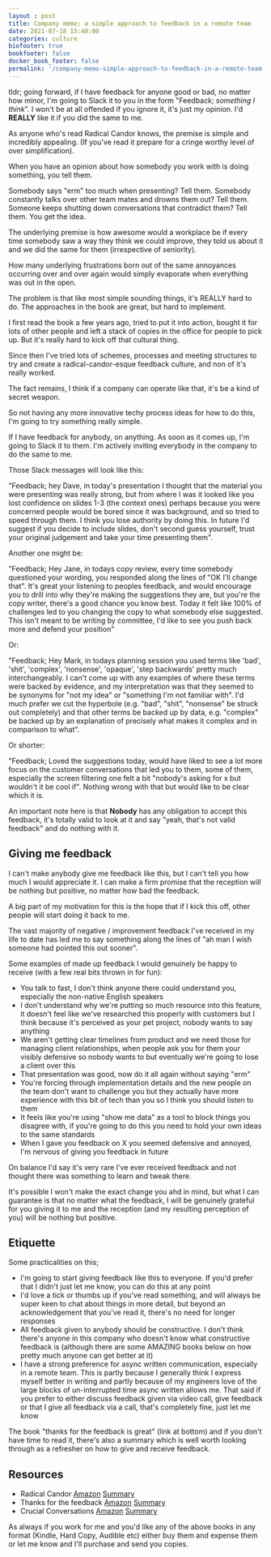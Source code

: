 ```yaml
---
layout : post
title: Company memo; a simple approach to feedback in a remote team
date: 2021-07-18 15:40:00
categories: culture
biofooter: true
bookfooter: false
docker_book_footer: false
permalink: '/company-memo-simple-approach-to-feedback-in-a-remote-team'
---
```


tldr; going forward, if I have feedback for anyone good or bad, no matter how minor, I'm going to Slack it to you in the form "Feedback; _something I think_". I won't be at all offended if you ignore it, it's just my opinion. I'd **REALLY** like it if you did the same to me. 

<!--more-->

As anyone who's read Radical Candor knows, the premise is simple and incredibly appealing. (If you've read it prepare for a cringe worthy level of over simplification).

When you have an opinion about how somebody you work with is doing something, you tell them.

Somebody says "erm" too much when presenting? Tell them. Somebody constantly talks over other team mates and drowns them out? Tell them. Someone keeps shutting down conversations that contradict them? Tell them. You get the idea.

The underlying premise is how awesome would a workplace be if every time somebody saw a way they think we could improve, they told us about it and we did the same for them (irrespective of seniority).

How many underlying frustrations born out of the same annoyances occurring over and over again would simply evaporate when everything was out in the open.

The problem is that like most simple sounding things, it's REALLY hard to do. The approaches in the book are great, but hard to implement.

I first read the book a few years ago, tried to put it into action, bought it for lots of other people and left a stack of copies in the office for people to pick up. But it's really hard to kick off that cultural thing.

Since then I've tried lots of schemes, processes and meeting structures to try and create a radical-candor-esque feedback culture, and non of it's really worked. 

The fact remains, I think if a company can operate like that, it's be a kind of secret weapon.

So not having any more innovative techy process ideas for how to do this, I'm going to try something really simple.

If I have feedback for anybody, on anything. As soon as it comes up, I'm going to Slack it to them. I'm actively inviting everybody in the company to do the same to me.

Those Slack messages will look like this:

"Feedback; hey Dave, in today's presentation I thought that the material you were presenting was really strong, but from where I was it looked like you lost confidence on slides 1-3 (the context ones) perhaps because you were concerned people would be bored since it was background, and so tried to speed through them. I think you lose authority by doing this. In future I'd suggest if you decide to include slides, don't second guess yourself, trust your original judgement and take your time presenting them".

Another one might be:

"Feedback; Hey Jane, in todays copy review, every time somebody questioned your wording, you responded along the lines of "OK I'll change that". It's great your listening to peoples feedback, and would encourage you to drill into why they're making the suggestions they are, but you're the copy writer, there's a good chance you know best. Today it felt like 100% of challenges led to you changing the copy to what somebody else suggested. This isn't meant to be writing by committee, I'd like to see you push back more and defend your position"

Or:

"Feedback; Hey Mark, in todays planning session you used terms like 'bad', 'shit', 'complex', 'nonsense', 'opaque', 'step backwards' pretty much interchangeably. I can't come up with any examples of where these terms were backed by evidence, and my interpretation was that they seemed to be synonyms for "not my idea" or "something I'm not familiar with". I'd much prefer we cut the hyperbole (e.g. "bad", "shit", "nonsense" be struck out completely) and that other terms be backed up by data, e.g. "complex" be backed up by an explanation of precisely what makes it complex and in comparison to what".

Or shorter:

"Feedback; Loved the suggestions today, would have liked to see a lot more focus on the customer conversations that led you to them, some of them, especially the screen filtering one felt a bit "nobody's asking for x but wouldn't it be cool if". Nothing wrong with that but would like to be clear which it is.

An important note here is that **Nobody** has any obligation to accept this feedback, it's totally valid to look at it and say "yeah, that's not valid feedback" and do nothing with it.

## Giving me feedback

I can't make anybody give me feedback like this, but I can't tell you how much I would appreciate it. I can make a firm promise that the reception will be nothing but positive, no matter how bad the feedback.

A big part of my motivation for this is the hope that if I kick this off, other people will start doing it back to me.

The vast majority of negative / improvement feedback I've received in my life to date has led me to say something along the lines of "ah man I wish someone had pointed this out sooner". 

Some examples of made up feedback I would genuinely be happy to receive (with a few real bits thrown in for fun):

- You talk to fast, I don't think anyone there could understand you, especially the non-native English speakers
- I don't understand why we're putting so much resource into this feature, it doesn't feel like we've researched this properly with customers but I think because it's perceived as your pet project, nobody wants to say anything
- We aren't getting clear timelines from product and we need those for managing client relationships, when people ask you for them your visibly defensive so nobody wants to but eventually we're going to lose a client over this
- That presentation was good, now do it all again without saying "erm"
- You're forcing through implementation details and the new people on the team don't want to challenge you but they actually have more experience with this bit of tech than you so I think you should listen to them
- It feels like you're using "show me data" as a tool to block things you disagree with, if you're going to do this you need to hold your own ideas to the same standards
- When I gave you feedback on X you seemed defensive and annoyed, I'm nervous of giving you feedback in future

On balance I'd say it's very rare I've ever received feedback and not thought there was something to learn and tweak there.

It's possible I won't make the exact change you ahd in mind, but what I can guarantee is that no matter what the feedback, I will be genuinely grateful for you giving it to me and the reception (and my resulting perception of you) will be nothing but positive.

## Etiquette

Some practicalities on this;

- I'm going to start giving feedback like this to everyone. If you'd prefer that I didn't just let me know, you can do this at any point
- I'd love a tick or thumbs up if you've read something, and will always be super keen to chat about things in more detail, but beyond an acknowledgement that you've read it, there's no need for longer responses
- All feedback given to anybody should be constructive. I don't think there's anyone in this company who doesn't know what constructive feedback is (although there are some AMAZING books below on how pretty much anyone can get better at it)
- I have a strong preference for async written communication, especially in a remote team. This is partly because I generally think I express myself better in writing and partly because of my engineers love of the large blocks of un-interrupted time async written allows me. That said if you prefer to either discuss feedback given via video call, give feedback or that I give all feedback via a call, that's completely fine, just let me know

The book "thanks for the feedback is great" (link at bottom) and if you don't have time to read it, there's also a summary which is well worth looking through as a refresher on how to give and receive feedback.

## Resources

- Radical Candor [Amazon](https://www.amazon.co.uk/Radical-Candor-What-Want-Saying/dp/B076MGXFWL/ref=sr_1_1) [Summary](https://managementforstartups.com/articles/book-summary-radical-candor/)
- Thanks for the feedback [Amazon](https://www.amazon.co.uk/Thanks-Feedback-Science-Receiving-Well/dp/B014WLXO28/ref=sr_1_) [Summary](https://thepowermoves.com/thanks-for-the-feedback/)
- Crucial Conversations [Amazon](https://www.amazon.co.uk/Crucial-Conversations-Bridging-Spiritual-Starfish/dp/B07W6JMQH9/ref=sr_1_1) [Summary](https://slooowdown.wordpress.com/2013/06/09/summary-of-crucial-conversations-tools-for-talking-when-the-stakes-are-high-by-kerry-patterson-joseph-grenny-ron-mcmillan-and-al-swizler/)

As always if you work for me and you'd like any of the above books in any format (Kindle, Hard Copy, Audible etc) either buy them and expense them or let me know and I'll purchase and send you copies.

